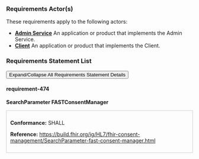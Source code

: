 
### Requirements Actor(s)

<p>These requirements apply to the following actors: </p>
<ul>
<li><b><a href="ActorDefinition-admin-service">Admin Service</a></b>&nbsp;An application or product that implements the Admin Service.</li>
<li><b><a href="ActorDefinition-client">Client</a></b>&nbsp;An application or product that implements the Client.</li>
</ul>

### Requirements Statement List

<p>
<button class="btn btn-info btn-lg btn-block" type="button" title="Click to Expand/Collapse All Requirements Statement Details" data-toggle="collapse" data-target="#req-474detail" aria-expanded="false">Expand/Collapse All Requirements Statement Details</button>
</p>

#### <a title="Click to Open or Close Details" data-toggle="collapse" data-target="#req-474detail" aria-expanded="false">requirement-474</a>&nbsp;
<p>
<b>SearchParameter FASTConsentManager</b>
</p>

<div class="collapse" id="req-474detail">
<div class="card card-body" style="border:1px solid;border-color:#cccccc;padding:10px" markdown="1">
<p>
<b>Conformance:</b>&nbsp;SHALL&nbsp;
</p>
<p>
<b>Reference:</b>&nbsp;<a href="https://build.fhir.org/ig/HL7/fhir-consent-management/SearchParameter-fast-consent-manager.html">https://build.fhir.org/ig/HL7/fhir-consent-management/SearchParameter-fast-consent-manager.html</a>
</p>
</div>
</div>


<br/>
